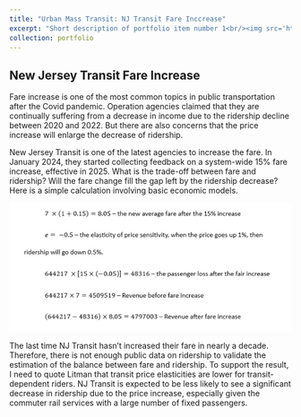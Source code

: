 ```yaml
---
title: "Urban Mass Transit: NJ Transit Fare Inccrease"
excerpt: "Short description of portfolio item number 1<br/><img src='https://www.progressiverailroading.com/resources/editorial/2019/PR1019-NJTransit.jpg'>"
collection: portfolio
---
```


## New Jersey Transit Fare Increase

Fare increase is one of the most common topics in public transportation after the Covid pandemic. Operation agencies claimed that they are continually suffering from a decrease in income due to the ridership decline between 2020 and 2022. But there are also concerns that the price increase will enlarge the decrease of ridership. 

New Jersey Transit is one of the latest agencies to increase the fare. In January 2024, they started collecting feedback on a system-wide 15% fare increase, effective in 2025. What is the trade-off between fare and ridership? Will the fare change fill the gap left by the ridership decrease? Here is a simple calculation involving basic economic models.

![Figure 1. Calculation](/images/Screenshot%202024-05-13%20014917.png)

The last time NJ Transit hasn’t increased their fare in nearly a decade. Therefore, there is not enough public data on ridership to validate the estimation of the balance between fare and ridership. To support the result, I need to quote Litman that transit price elasticities are lower for transit-dependent riders. NJ Transit is expected to be less likely to see a significant decrease in ridership due to the price increase, especially given the commuter rail services with a large number of fixed passengers.

